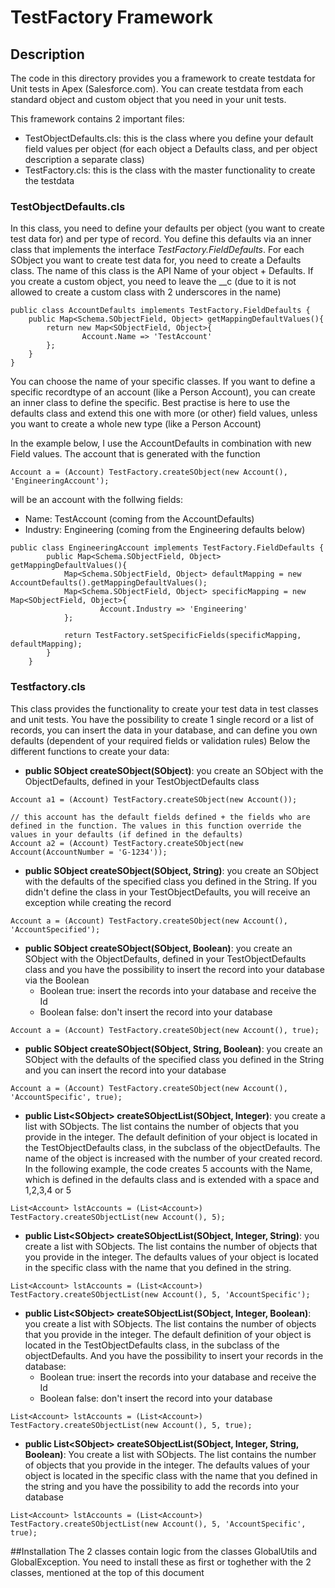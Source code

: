# TestFactory Framework
## Description
The code in this directory provides you a framework to create testdata for Unit tests in Apex (Salesforce.com). 
You can create testdata from each standard object and custom object that you need in your unit tests.

This framework contains 2 important files:
 * TestObjectDefaults.cls: this is the class where you define your default field values per object (for each object a Defaults class, and per object description a separate class)
 * TestFactory.cls: this is the class with the master functionality to create the testdata
  
### TestObjectDefaults.cls
In this class, you need to define your defaults per object (you want to create test data for) and per type of record. You define this defaults via an inner class that implements the interface _TestFactory.FieldDefaults_.
For each SObject you want to create test data for, you need to create a Defaults class. The name of this class is the API Name of your object + Defaults. If you create a custom object, you need to leave the __c (due to it is not allowed to create a custom class with 2 underscores in the name)

```
public class AccountDefaults implements TestFactory.FieldDefaults {
    public Map<Schema.SObjectField, Object> getMappingDefaultValues(){
        return new Map<SObjectField, Object>{
                Account.Name => 'TestAccount'
        };
    }
}
```
You can choose the name of your specific classes. If you want to define a specific recordtype of an account (like a Person Account), you can create an inner class to define the specific. 
Best practise is here to use the defaults class and extend this one with more (or other) field values, unless you want to create a whole new type (like a Person Account)

In the example below, I use the AccountDefaults in combination with new Field values. The account that is generated with the function

```
Account a = (Account) TestFactory.createSObject(new Account(), 'EngineeringAccount');
```

will be an account with the follwing fields:
  * Name: TestAccount (coming from the AccountDefaults)
  * Industry: Engineering (coming from the Engineering defaults below)

```
public class EngineeringAccount implements TestFactory.FieldDefaults {
        public Map<Schema.SObjectField, Object> getMappingDefaultValues(){
            Map<Schema.SObjectField, Object> defaultMapping = new AccountDefaults().getMappingDefaultValues();
            Map<Schema.SObjectField, Object> specificMapping = new Map<SObjectField, Object>{
                    Account.Industry => 'Engineering'
            };
            
            return TestFactory.setSpecificFields(specificMapping, defaultMapping);
        }
    }
```

### Testfactory.cls
This class provides the functionality to create your test data in test classes and unit tests. You have the possibility to create 1 single record or a list of records, you can insert the data in your database, and can define you own defaults (dependent of your required fields or validation rules)
Below the different functions to create your data:
 * **public SObject createSObject(SObject)**: you create an SObject with the ObjectDefaults, defined in your TestObjectDefaults class
 ```
Account a1 = (Account) TestFactory.createSObject(new Account());

// this account has the default fields defined + the fields who are defined in the function. The values in this function override the values in your defaults (if defined in the defaults)
Account a2 = (Account) TestFactory.createSObject(new Account(AccountNumber = 'G-1234'));
 ```
 * **public SObject createSObject(SObject, String)**: you create an SObject with the defaults of the specified class you defined in the String. If you didn't define the class in your TestObjectDefaults, you will receive an exception while creating the record
 ```
 Account a = (Account) TestFactory.createSObject(new Account(), 'AccountSpecified');
 ```
 * **public SObject createSObject(SObject, Boolean)**: you create an SObject with the ObjectDefaults, defined in your TestObjectDefaults class and you have the possibility to insert the record into your database via the Boolean
   * Boolean true: insert the records into your database and receive the Id
   * Boolean false: don't insert the record into your database
 ```
 Account a = (Account) TestFactory.createSObject(new Account(), true);
 ```
 * **public SObject createSObject(SObject, String, Boolean)**: you create an SObject with the defaults of the specified class you defined in the String and you can insert the record into your database
 ```
 Account a = (Account) TestFactory.createSObject(new Account(), 'AccountSpecific', true);
 ```
 * **public List&lt;SObject&gt; createSObjectList(SObject, Integer)**: you create a list with SObjects. The list contains the number of objects that you provide in the integer. The default definition of your object is located in the TestObjectDefaults class, in the subclass of the objectDefaults. The name of the object is increased with the number of your created record. In the following example, the code creates 5 accounts with the Name, which is defined in the defaults class and is extended with a space and 1,2,3,4 or 5
  ```
  List<Account> lstAccounts = (List<Account>) TestFactory.createSObjectList(new Account(), 5);
  ```
 * **public List&lt;SObject&gt; createSObjectList(SObject, Integer, String)**: you create a list with SObjects. The list contains the number of objects that you provide in the integer. The defaults values of your object is located in the specific class with the name that you defined in the string.
  ```
  List<Account> lstAccounts = (List<Account>) TestFactory.createSObjectList(new Account(), 5, 'AccountSpecific');
  ```
 * **public List&lt;SObject&gt; createSObjectList(SObject, Integer, Boolean)**: you create a list with SObjects. The list contains the number of objects that you provide in the integer. The default definition of your object is located in the TestObjectDefaults class, in the subclass of the objectDefaults. And you have the possibility to insert your records in the database:
   * Boolean true: insert the records into your database and receive the Id
   * Boolean false: don't insert the record into your database
  ```
  List<Account> lstAccounts = (List<Account>) TestFactory.createSObjectList(new Account(), 5, true);
  ```
  * **public List&lt;SObject&gt; createSObjectList(SObject, Integer, String, Boolean)**: You create a list with SObjects. The list contains the number of objects that you provide in the integer. The defaults values of your object is located in the specific class with the name that you defined in the string and you have the possibility to add the records into your database
  ```
  List<Account> lstAccounts = (List<Account>) TestFactory.createSObjectList(new Account(), 5, 'AccountSpecific', true);
  ```
##Installation
The 2 classes contain logic from the classes GlobalUtils and GlobalException. You need to install these as first or toghether with the 2 classes, mentioned at the top of this document
